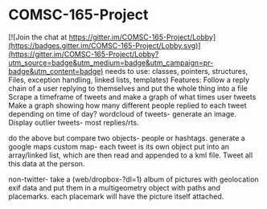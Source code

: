 # COMSC-165-Project

[![Join the chat at https://gitter.im/COMSC-165-Project/Lobby](https://badges.gitter.im/COMSC-165-Project/Lobby.svg)](https://gitter.im/COMSC-165-Project/Lobby?utm_source=badge&utm_medium=badge&utm_campaign=pr-badge&utm_content=badge)
needs to use: classes, pointers, structures, Files, exception handling, linked lists, templates) 
Features:
Follow a reply chain of a user replying to themselves and put the whole thing into a file
Scrape a timeframe of tweets and make a graph of what times user tweets
Make a graph showing how many different people replied to each tweet depending on time of day?
wordcloud of tweets- generate an image.
Display outlier tweets- most replies/rts.

do the above but compare two objects- people or hashtags.
generate a google maps custom map- each tweet is its own object put into an array/linked list, which are then read and appended to a kml file.
Tweet all this data at the person.

non-twitter- take a (web/dropbox-?dl=1) album of pictures with geolocation exif data and put them in a multigeometry object with paths and placemarks. each placemark will have the picture itself attached.